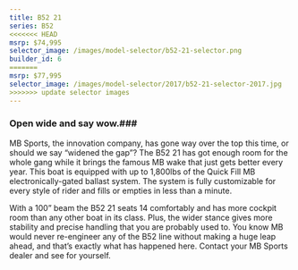 ```yaml
---
title: B52 21
series: B52
<<<<<<< HEAD
msrp: $74,995
selector_image: /images/model-selector/b52-21-selector.png
builder_id: 6
=======
msrp: $77,995
selector_image: /images/model-selector/2017/b52-21-selector-2017.jpg
>>>>>>> update selector images
---
```

### Open wide and say wow.###

MB Sports, the innovation company, has gone way over the top this time, or should we say “widened the gap”? The B52 21 has got enough room for the whole gang while it brings the famous MB wake that just gets better every year. This boat is equipped with up to 1,800lbs of the Quick Fill MB electronically-gated ballast system. The system is fully customizable for every style of rider and fills or empties in less than a minute.

With a 100” beam the B52 21 seats 14 comfortably and has more cockpit room than any other boat in its class. Plus, the wider stance gives more stability and precise handling that you are probably used to. You know MB would never re-engineer any of the B52 line without making a huge leap ahead, and that’s exactly what has happened here. Contact your MB Sports dealer and see for yourself.
